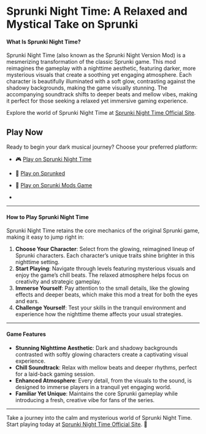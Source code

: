 # Sprunki Night Time: A Relaxed and Mystical Take on Sprunki  

#### **What Is Sprunki Night Time?**  
Sprunki Night Time (also known as the Sprunki Night Version Mod) is a mesmerizing transformation of the classic Sprunki game. This mod reimagines the gameplay with a nighttime aesthetic, featuring darker, more mysterious visuals that create a soothing yet engaging atmosphere. Each character is beautifully illuminated with a soft glow, contrasting against the shadowy backgrounds, making the game visually stunning. The accompanying soundtrack shifts to deeper beats and mellow vibes, making it perfect for those seeking a relaxed yet immersive gaming experience.

Explore the world of Sprunki Night Time at [Sprunki Night Time Official Site](https://sprunkinighttime.online/).


## Play Now
Ready to begin your dark musical journey? Choose your preferred platform:
- 🎮 [Play on Sprunki Night Time](https://sprunkinighttime.online/)
- 🎵 [Play on Sprunked](https://sprunkedgame.online/)
- 🎹 [Play on Sprunki Mods Game](https://sprunkigame.online/)

- 
---

#### **How to Play Sprunki Night Time**  
Sprunki Night Time retains the core mechanics of the original Sprunki game, making it easy to jump right in:  

1. **Choose Your Character**: Select from the glowing, reimagined lineup of Sprunki characters. Each character’s unique traits shine brighter in this nighttime setting.  
2. **Start Playing**: Navigate through levels featuring mysterious visuals and enjoy the game’s chill beats. The relaxed atmosphere helps focus on creativity and strategic gameplay.  
3. **Immerse Yourself**: Pay attention to the small details, like the glowing effects and deeper beats, which make this mod a treat for both the eyes and ears.  
4. **Challenge Yourself**: Test your skills in the tranquil environment and experience how the nighttime theme affects your usual strategies.  

---

#### **Game Features**  
- **Stunning Nighttime Aesthetic**: Dark and shadowy backgrounds contrasted with softly glowing characters create a captivating visual experience.  
- **Chill Soundtrack**: Relax with mellow beats and deeper rhythms, perfect for a laid-back gaming session.  
- **Enhanced Atmosphere**: Every detail, from the visuals to the sound, is designed to immerse players in a tranquil yet engaging world.  
- **Familiar Yet Unique**: Maintains the core Sprunki gameplay while introducing a fresh, creative vibe for fans of the series.  

---

Take a journey into the calm and mysterious world of Sprunki Night Time. Start playing today at [Sprunki Night Time Official Site](https://sprunkinighttime.online/). 🌙
